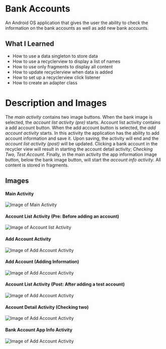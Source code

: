 # Bank Accounts

An Android OS application that gives the user the ability to check the information on the bank accounts as well as 
add new bank accounts.

## What I Learned

* How to use a data singleton to store data
* How to use a recyclerview to display a list of names
* How to use only fragments to display all content
* How to update recyclerview when data is added
* How to set up a recyclerview click listener
* How to create an adapter class

# Description and Images
The *main activity* contains two image buttons. When the bank image is selected, the *account list activity (pre)* starts. Account list activity contains a add account button. When the add account button is selected, the *add account activity* starts. In this activity the application has the ability to add account information and save it. Upon saving, the activity will end and the *account list activity (post)* will be updated. Clicking a bank account in the recycler view will result in starting the account detail activity; *Checking Two, Test Account*. Finally, in the main activity the app information image button, below the bank image button, will start the *account info activity*. All content is stored in fragments.

## Images
#### Main Activity
![Image of Main Activity](https://negrt.github.io/cv/images/bkMainActivity.png)

#### Account List Activity (Pre: Before adding an account)
![Image of Account list Activity](https://negrt.github.io/cv/images/bkAccountListActivity.png)

#### Add Account Activity
![Image of Add Account Activity](https://negrt.github.io/cv/images/bkAddAccountActivity.png)

#### Add Account (Adding Information)
![Image of Add Account Activity](https://negrt.github.io/cv/images/bkAddAccountInformation.png)

#### Account List Activity (Post: After adding a test account)
![Image of Add Account Activity](https://negrt.github.io/cv/images/bkAccountListActivityPost.png)

#### Account Detail Activity (Checking two)
![Image of Add Account Activity](https://negrt.github.io/cv/images/bkAccountDetailActivityCheckingTwo.png)

#### Bank Account App Info Activity
![Image of Add Account Activity](https://negrt.github.io/cv/images/bkAccountInfoActivity.png)
